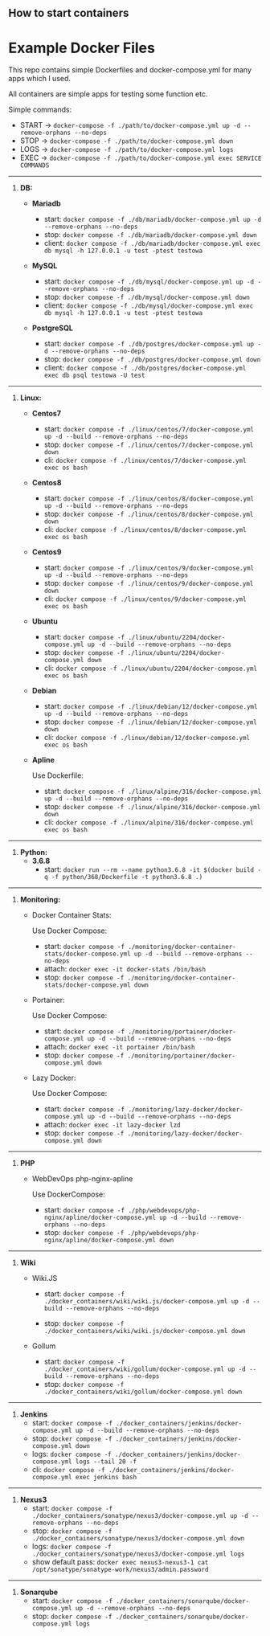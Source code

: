 ## How to start containers

# Example Docker Files

This repo contains simple Dockerfiles and docker-compose.yml for many apps which I used. 

All containers are simple apps for testing some function etc.

Simple commands:
- START -> `docker-compose -f ./path/to/docker-compose.yml up -d --remove-orphans --no-deps`
- STOP -> `docker-compose -f ./path/to/docker-compose.yml down`
- LOGS -> `docker-compose -f ./path/to/docker-compose.yml logs`
- EXEC -> `docker-compose -f ./path/to/docker-compose.yml exec SERVICE COMMANDS`
___
1. __DB:__
    - __Mariadb__
        - start: `docker compose -f ./db/mariadb/docker-compose.yml up -d --remove-orphans --no-deps`
        - stop: `docker compose -f ./db/mariadb/docker-compose.yml down`
        - client: `docker compose -f ./db/mariadb/docker-compose.yml exec db mysql -h 127.0.0.1 -u test -ptest testowa`

    - __MySQL__
        - start: `docker compose -f ./db/mysql/docker-compose.yml up -d --remove-orphans --no-deps`
        - stop: `docker compose -f ./db/mysql/docker-compose.yml down`
        - client: `docker compose -f ./db/mysql/docker-compose.yml exec db mysql -h 127.0.0.1 -u test -ptest testowa`

    - __PostgreSQL__
        - start: `docker compose -f ./db/postgres/docker-compose.yml up -d --remove-orphans --no-deps`
        - stop: `docker compose -f ./db/postgres/docker-compose.yml down`
        - client: `docker compose -f ./db/postgres/docker-compose.yml exec db psql testowa -U test`
___
1. __Linux:__
    - __Centos7__
        - start: `docker compose -f ./linux/centos/7/docker-compose.yml up -d --build --remove-orphans --no-deps`
        - stop: `docker compose -f ./linux/centos/7/docker-compose.yml down`
        - cli: `docker compose -f ./linux/centos/7/docker-compose.yml exec os bash`

    - __Centos8__
        - start: `docker compose -f ./linux/centos/8/docker-compose.yml up -d --build --remove-orphans --no-deps`
        - stop: `docker compose -f ./linux/centos/8/docker-compose.yml down`
        - cli: `docker compose -f ./linux/centos/8/docker-compose.yml exec os bash`

    - __Centos9__
        - start: `docker compose -f ./linux/centos/9/docker-compose.yml up -d --build --remove-orphans --no-deps`
        - stop: `docker compose -f ./linux/centos/9/docker-compose.yml down`
        - cli: `docker compose -f ./linux/centos/9/docker-compose.yml exec os bash`

    - __Ubuntu__
         
        - start: `docker compose -f ./linux/ubuntu/2204/docker-compose.yml up -d --build --remove-orphans --no-deps`
        - stop: `docker compose -f ./linux/ubuntu/2204/docker-compose.yml down`
        - cli: `docker compose -f ./linux/ubuntu/2204/docker-compose.yml exec os bash`

    - __Debian__

        - start: `docker compose -f ./linux/debian/12/docker-compose.yml up -d --build --remove-orphans --no-deps`
        - stop: `docker compose -f ./linux/debian/12/docker-compose.yml down`
        - cli: `docker compose -f ./linux/debian/12/docker-compose.yml exec os bash`
  
    - __Apline__

        Use Dockerfile:
        - start: `docker compose -f ./linux/alpine/316/docker-compose.yml up -d --build --remove-orphans --no-deps`
        - stop: `docker compose -f ./linux/alpine/316/docker-compose.yml down`
        - cli: `docker compose -f ./linux/alpine/316/docker-compose.yml exec os bash`
  
___
1. __Python:__
    - __3.6.8__
        - start: `docker run --rm --name python3.6.8 -it $(docker build -q -f python/368/Dockerfile -t python3.6.8 .)`
___
1. __Monitoring:__
    - Docker Container Stats:

        Use Docker Compose:
        - start: `docker compose -f ./monitoring/docker-container-stats/docker-compose.yml up -d --build --remove-orphans --no-deps`
        - attach: `docker exec -it docker-stats /bin/bash`
        - stop: `docker compose -f ./monitoring/docker-container-stats/docker-compose.yml down`
        
    - Portainer:

        Use Docker Compose:
        - start: `docker compose -f ./monitoring/portainer/docker-compose.yml up -d --build --remove-orphans --no-deps`
        - attach: `docker exec -it portainer /bin/bash`
        - stop: `docker compose -f ./monitoring/portainer/docker-compose.yml down`
    
    - Lazy Docker:

        Use Docker Compose:
        - start: `docker compose -f ./monitoring/lazy-docker/docker-compose.yml up -d --build --remove-orphans --no-deps`
        - attach: `docker exec -it lazy-docker lzd`
        - stop: `docker compose -f ./monitoring/lazy-docker/docker-compose.yml down`
___
1. __PHP__
    - WebDevOps php-nginx-apline

        Use DockerCompose:
        - start: `docker compose -f ./php/webdevops/php-nginx/apline/docker-compose.yml up -d --build --remove-orphans --no-deps`
        - stop: `docker compose -f ./php/webdevops/php-nginx/apline/docker-compose.yml down`
___
1. __Wiki__
    - Wiki.JS
        - start: `docker compose -f ./docker_containers/wiki/wiki.js/docker-compose.yml up -d --build --remove-orphans --no-deps`
        
        - stop: `docker compose -f ./docker_containers/wiki/wiki.js/docker-compose.yml down`

    - Gollum
        - start: `docker compose -f ./docker_containers/wiki/gollum/docker-compose.yml up -d --build --remove-orphans --no-deps`
        - stop: `docker compose -f ./docker_containers/wiki/gollum/docker-compose.yml down`
___
1. __Jenkins__
   - start: `docker compose -f ./docker_containers/jenkins/docker-compose.yml up -d --build --remove-orphans --no-deps`
   - stop: `docker compose -f ./docker_containers/jenkins/docker-compose.yml down`
   - logs: `docker compose -f ./docker_containers/jenkins/docker-compose.yml logs --tail 20 -f`
   - cli: `docker compose -f ./docker_containers/jenkins/docker-compose.yml exec jenkins bash`
___

1. __Nexus3__
    - start: `docker compose -f ./docker_containers/sonatype/nexus3/docker-compose.yml up -d --remove-orphans --no-deps`
    - stop: `docker compose -f ./docker_containers/sonatype/nexus3/docker-compose.yml down`
    - logs: `docker compose -f ./docker_containers/sonatype/nexus3/docker-compose.yml logs`
    - show default pass: `docker exec nexus3-nexus3-1 cat /opt/sonatype/sonatype-work/nexus3/admin.password`
___

1. __Sonarqube__
    - start: `docker compose -f ./docker_containers/sonarqube/docker-compose.yml up -d --remove-orphans --no-deps`
    - stop: `docker compose -f ./docker_containers/sonarqube/docker-compose.yml logs`
